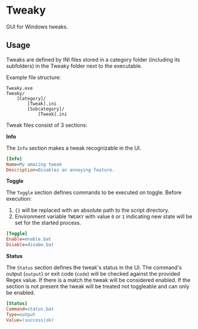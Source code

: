 # Tweaky
GUI for Windows tweaks.

## Usage

Tweaks are defined by INI files stored in a category folder (including its subfolders) in the Tweaky folder next to the executable.

Example file structure:

```
Tweaky.exe
Tweaky/
    [Category]/
        [Tweak].ini
        [Subcategory]/
            [Tweak].ini
```

Tweak files consist of 3 sections:

**Info**

The `Info` section makes a tweak recognizable in the UI.

```ini
[Info]
Name=My amazing tweak
Description=Disables an annoying feature.
```

**Toggle**

The `Toggle` section defines commands to be executed on toggle. Before execution:
1. `{}` will be replaced with an absolute path to the script directory.
2. Environment variable `TWEAKY` with value `0` or `1` indicating new state will be set for the started process.

```ini
[Toggle]
Enable=enable.bat
Disable=disabe.bat
```

**Status**

The `Status` section defines the tweak's status in the UI. The command's output (`output`) or exit code (`code`) will be checked against the provided Regex value. If there is a match the tweak will be considered enabled. If the section is not present the tweak will be treated not toggleable and can only be enabled.

```ini
[Status]
Command=status.bat
Type=output
Value=(success|ok)
```
